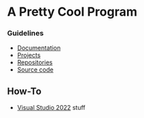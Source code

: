# A Pretty Cool Program

### Guidelines

<!-- * [Development](/profile/guideline/development/README.md) -->
* [Documentation](/profile/guideline/documentation/README.md)
* [Projects](/profile/guideline/project/README.md)
* [Repositories](/profile/guideline/repository/README.md)
* [Source code](/profile/guideline/source-code/README.md)

## How-To

* [Visual Studio 2022](/profile/how-to/vs2022/README.md) stuff
